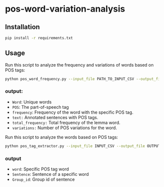 # pos-word-variation-analysis

## Installation
```bash
pip install -r requirements.txt
```
## Usage
Run this script to analyze the frequency and variations of words based on POS tags:
```bash
python pos_word_frequency.py --input_file PATH_TO_INPUT_CSV --output_file PATH_TO_OUTPUT_CSV
```
### output:
* `Word`: Unique words
* `POS`: The part-of-speech tag
* `frequency`: Frequency of the word with the specific POS tag.
* `text:` Annotated sentences with POS tags.
* `total_frequency:` Total frequency of the lemma word.
* `variations:` Number of POS variations for the word.


Run this script to analyze the words based on POS tags:
```bash
python pos_tag_extractor.py --input_file INPUT_CSV --output_file OUTPUT_CSV ----pos_tag POS_TAG(EX- OTH,NNC..)
```
### output
* `word`: Specific POS tag word
* `Sentence`: Sentence of a specific word
* `Group_id`: Group id of sentence



